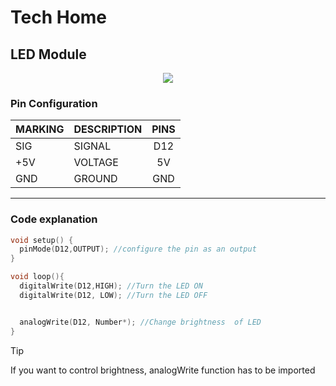 # Tech Home

## LED Module

<p align="center">
<image src="led_module.png">
</p>

### Pin Configuration

| MARKING | DESCRIPTION | PINS 
| -       | :-          | :-: |
| SIG     | SIGNAL      | D12 
| +5V     | VOLTAGE     | 5V 
| GND     | GROUND      | GND 

---
### Code explanation 
```C++
void setup() {
  pinMode(D12,OUTPUT); //configure the pin as an output
}

void loop(){
  digitalWrite(D12,HIGH); //Turn the LED ON
  digitalWrite(D12, LOW); //Turn the LED OFF


  analogWrite(D12, Number*); //Change brightness  of LED
}
```

>[!TIP]
>If you want to control brightness, analogWrite function has to be imported